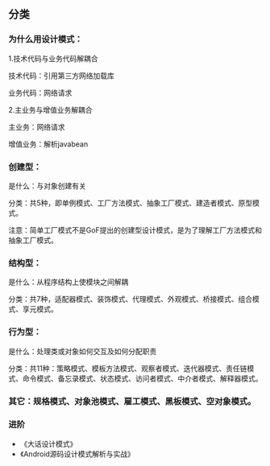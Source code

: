 ## 分类

### 为什么用设计模式：

1.技术代码与业务代码解耦合

技术代码：引用第三方网络加载库

业务代码：网络请求

2.主业务与增值业务解耦合

主业务：网络请求

增值业务：解析javabean

### 创建型：

是什么：与对象创建有关

分类：共5种，即单例模式、工厂方法模式、抽象工厂模式、建造者模式、原型模式。

注意：简单工厂模式不是GoF提出的创建型设计模式，是为了理解工厂方法模式和抽象工厂模式。

### 结构型：

是什么：从程序结构上使模块之间解耦

分类：共7种，适配器模式、装饰模式、代理模式、外观模式、桥接模式、组合模式、享元模式。

### 行为型：

是什么：处理类或对象如何交互及如何分配职责

分类：共11种：策略模式、模板方法模式、观察者模式、迭代器模式、责任链模式、命令模式、备忘录模式、状态模式、访问者模式、中介者模式、解释器模式。

### 其它：规格模式、对象池模式、雇工模式、黑板模式、空对象模式。

### 进阶

- 《大话设计模式》
- 《Android源码设计模式解析与实战》
